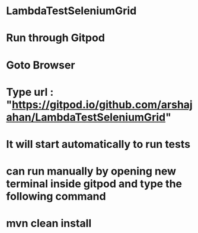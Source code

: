 # LambdaTestSeleniumGrid


# Run through Gitpod

# Goto Browser
# Type url : "https://gitpod.io/github.com/arshajahan/LambdaTestSeleniumGrid"
# It will start automatically to run tests


# can run manually by opening new terminal inside gitpod and type the following command
# mvn clean install

